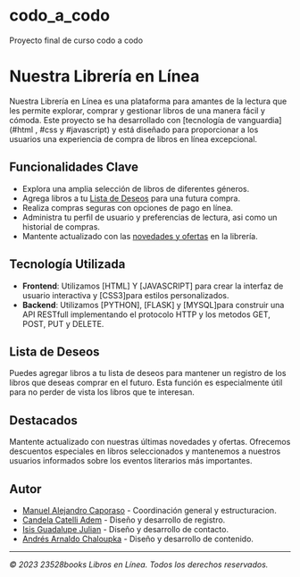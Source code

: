 # codo_a_codo
Proyecto final de curso codo a codo 

# Nuestra Librería en Línea

Nuestra Librería en Línea es una plataforma para amantes de la lectura que les permite explorar, comprar y gestionar libros de una manera fácil y cómoda. Este proyecto se ha desarrollado con [tecnología de vanguardia](#html , #css y #javascript) y está diseñado para proporcionar a los usuarios una experiencia de compra de libros en línea excepcional.

## Funcionalidades Clave

- Explora una amplia selección de libros de diferentes géneros.
- Agrega libros a tu [Lista de Deseos](#lista-de-deseos) para una futura compra.
- Realiza compras seguras con opciones de pago en línea.
- Administra tu perfil de usuario y preferencias de lectura, asi como un historial de compras.
- Mantente actualizado con las [novedades y ofertas](#destacados) en la librería.



## Tecnología Utilizada

- **Frontend**: Utilizamos [HTML] Y [JAVASCRIPT] para crear la interfaz de usuario interactiva y [CSS3]para estilos personalizados.
- **Backend**: Utilizamos [PYTHON], [FLASK] y [MYSQL]para construir una API RESTfull implementando el protocolo HTTP y los metodos GET, POST, PUT y DELETE.

## Lista de Deseos

Puedes agregar libros a tu lista de deseos para mantener un registro de los libros que deseas comprar en el futuro. Esta función es especialmente útil para no perder de vista los libros que te interesan.

## Destacados

Mantente actualizado con nuestras últimas novedades y ofertas. Ofrecemos descuentos especiales en libros seleccionados y mantenemos a nuestros usuarios informados sobre los eventos literarios más importantes.


## Autor

- [Manuel Alejandro Caporaso](https://github.com/ManuCaporaso) - Coordinación general y estructuracion.
- [Candela Catelli Adem](https://github.com/CandelaCatelliAdem) - Diseño y desarrollo de registro.
- [Isis Guadalupe Julian](https://github.com/GuadalupeJulian) - Diseño y desarrollo de contacto.
- [Andrés Arnaldo Chaloupka](https://github.com/arnaldochaloupka) - Diseño y desarrollo de contenido.


---
_© 2023 23528books Libros en Línea. Todos los derechos reservados._
